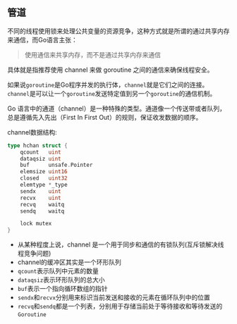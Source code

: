 ## 管道

不同的线程使用锁来处理公共变量的资源竞争，这种方式就是所谓的通过共享内存来通信，而Go语言主张：

> 使用通信来共享内存，而不是通过共享内存来通信

具体就是指推荐使用 channel 来做 goroutine 之间的通信来确保线程安全。

如果说`goroutine`是Go程序并发的执行体，`channel`就是它们之间的连接。`channel`是可以让一个`goroutine`发送特定值到另一个`goroutine`的通信机制。

Go 语言中的通道（channel）是一种特殊的类型。通道像一个传送带或者队列，总是遵循先入先出（First In First Out）的规则，保证收发数据的顺序。

channel数据结构:

```go
type hchan struct {
	qcount   uint
	dataqsiz uint
	buf      unsafe.Pointer
	elemsize uint16
	closed   uint32
	elemtype *_type
	sendx    uint  
	recvx    uint
	recvq    waitq
	sendq    waitq

	lock mutex
}
```

* 从某种程度上说，channel 是一个用于同步和通信的有锁队列(互斥锁解决线程竞争问题)
* channel的缓冲区其实是一个环形队列
* `qcount`表示队列中元素的数量
* `dataqsiz`表示环形队列的总大小
* `buf`表示一个指向循环数组的指针
* `sendx`和`recvx`分别用来标识当前发送和接收的元素在循环队列中的位置
* `recvq`和`sendq`都是一个列表，分别用于存储当前处于等待接收和等待发送的`Goroutine`

